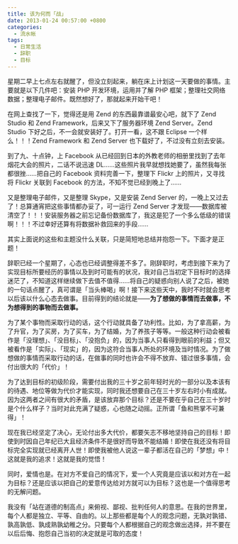 ```yaml
---
title: 该为何而「战」
date: 2013-01-24 00:57:00 +0800
categories:
  - 流水帐
tags:
  - 日常生活
  - 辞职
  - 目标
---
```

星期二早上七点左右就醒了，但没立刻起来，躺在床上计划这一天要做的事情。主要就是以下几件吧：安装 PHP 开发环境，运用并了解 PHP 框架；整理社交网络数据；整理电子邮件。既然想好了，那就起来开始干吧！

在网上查找了一下，觉得还是用 Zend 的东西最靠谱最安心吧，就下了 Zend Studio 和 Zend Framework，后来又下了服务器环境 Zend Server。Zend Studio 下好之后，不一会就安装好了。打开一看，这不跟 Eclipse 一个样么！！！Zend Framework 和 Zend Server 也下载好了，不过没有立刻去安装。

到了九、十点钟，上 Facebook 从已经回到日本的外教老师的相册里找到了去年烟花大会的照片，二话不说迅速 DL……这些照片我早就想找她要了，虽然我每张都很挫……把自己的 Facebook 资料完善一下，整理下 Flickr 上的照片，又寻找将 Flickr 关联到 Facebook 的方法，不知不觉已经到晚上了……

又是整理电子邮件，又是整理 Skype，又是安装 Zend Server 的，一晚上又过去了！总算通宵把这些事情都办妥了，可一运行 Zend Server 才发现——数据库被清空了！！！安装服务器之前忘记备份数据库了，我这是犯了一个多么低级的错误啊！！！不过幸好还算有将数据补救回来的手段……

其实上面说的这些和主题没什么关联，只是简短地总结并抱怨一下。下面才是正题！

辞职已经一个星期了，心态也已经调整得差不多了。刚辞职时，考虑到接下来为了实现目标所要经历的事情以及到时可能有的状况，我对自己当初定下目标时的选择迷茫了，不知道这样继续做下去值不值得……将自己的疑惑向别人说了之后，被她的一句话点醒了，真可谓是「当头棒喝」啊！接下来这些天中，我时不时就会思考以后该以什么心态去做事。目前得到的结论就是——**为了想做的事情而去做事，不为想得到的事物而去做事。**

为了某个事物而采取行动的话，这个行动就具备了功利性。比如，为了拿高薪，为了升官，为了买房，为了买车，为了结婚，为了养孩子等等。一般这种行动会被看作是「没理想」、「没目标」、「没抱负」的，因为当事人只看得到眼前的利益；但又被看作是「实际」、「现实」的，因为这符合当事人所处的环境及当时情况。为了做想做的事情而采取行动的话，在做事的同时也许会不得不放弃、错过很多事情，会付出很大的「代价」！

为了达到目标的初级阶段，需要付出我的三十岁之前年轻时光的一部分以及本该有的待遇、地位等做为代价才能实现，同时我还想要自己在三十岁左右时小有成就。因为这两者之间有很大的矛盾，是该放弃那个目标？还是不要在乎自己在三十岁时是个什么样子？当时对此充满了疑惑，心也随之动摇。正所谓「鱼和熊掌不可兼得」！

现在我已经坚定了决心，无论付出多大代价，都要矢志不移地坚持自己的目标！即使到时因自己年纪已大且经济条件不是很好而导致不能结婚！即使在我还没有将目标完全实现就已经离开人世！即使我被他人说这一辈子都活在自己的「梦想」中！这就是我的追求！这就是我的觉悟！

同时，爱情也是。在对方不爱自己的情况下，爱一个人究竟是应该以和对方在一起为目标？还是应该以把自己的爱意传达给对方就可以为目标？这也是一个值得思考的无解问题。

我没有「站在道德的制高点」来俯视、鄙视、批判任何人的意思。在我的世界里，每个人都是独立、平等、自由的。以上那些都是每个人的观念问题，无孰对孰错、孰高孰低、孰成熟孰幼稚之分。只要每个人都根据自己的观念做出选择，并不要在以后后悔、抱怨自己当初的决定就是可取的态度！
